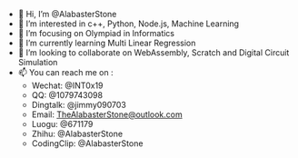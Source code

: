 - 👋 Hi, I’m @AlabasterStone
- 👀 I’m interested in c++, Python, Node.js, Machine Learning
- 🎯 I’m focusing on Olympiad in Informatics
- 🌱 I’m currently learning Multi Linear Regression
- 💞️ I’m looking to collaborate on WebAssembly, Scratch and Digital Circuit Simulation
- 📫 You can reach me on :
  - Wechat: @INT0x19
  - QQ: @1079743098
  - Dingtalk: @jimmy090703
  - Email: TheAlabasterStone@outlook.com
  - Luogu: @671179
  - Zhihu: @AlabasterStone
  - CodingClip: @AlabasterStone
<!---
AlabasterStone/AlabasterStone is a ✨ special ✨ repository because its `README.md` (this file) appears on your GitHub profile.
You can click the Preview link to take a look at your changes.
--->
